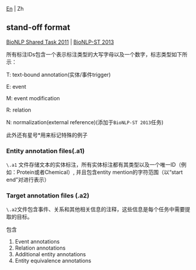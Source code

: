 [En](https://github.com/P-KB-O/good-first-repo/blob/main/README-format.md) | Zh

## stand-off format

[BioNLP Shared Task 2011](https://2011.bionlp-st.org/bionlp-shared-task-2011/file-formats) | [BioNLP-ST 2013](https://2013.bionlp-st.org/file-formats)

所有标注IDs包含一个表示标注类型的大写字母以及一个数字，标志类型如下所示：

T: text-bound annotation(实体/事件trigger)

E: event

M: event modification

R: relation

N: normalization(external reference)(添加于`BioNLP-ST 2013`任务)

此外还有星号\*用来标记特殊的例子

### Entity annotation files(.a1)

`\.a1` 文件存储文本的实体标注，所有实体标注都有其类型以及一个唯一ID（例如：Protein或者Chemical）, 并且包含entity mention的字符范围（以“start end”对进行表示）

### Target annotation files (.a2)

`\.a2`文件包含事件、关系和其他相关信息的注释，这些信息是每个任务中需要提取的目标。

包含
1. Event annotations
2. Relation annotations
3. Additional entity annotations
4. Entity equivalence annotations

